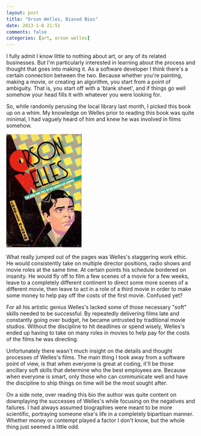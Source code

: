 ```yaml
---
layout: post
title: "Orson Welles, Biased Bios"
date: 2013-1-8 21:51
comments: false
categories: [art, orson welles]
---
```


I fully admit I know little to nothing about art, or any of its related businesses.  But I'm particularly interested in learning about the process and thought that goes into making it.  As a software developer I think there's a certain connection between the two.  Because whether you're painting, making a movie, or creating an algorithm, you start from a point of ambiguity.  That is, you start off with a 'blank sheet', and if things go well somehow your head fills it with whatever you were looking for.

So, while randomly perusing the local library last month, I picked this book up on a whim.  My knowledge on Welles prior to reading this book was quite minimal, I had vaguely heard of him and knew he was involved in films somehow.

![](/images/higham.JPG " ")  

What really jumped out of the pages was Welles's staggering work ethic.  He would consistently take on multiple director positions, radio shows and movie roles at the same time.  At certain points his schedule bordered on insanity.  He would fly off to film a few scenes of a movie for a few weeks, leave to a completely different continent to direct some more scenes of a different movie, then leave to act in a role of a third movie in order to make some money to help pay off the costs of the first movie.  Confused yet?  

For all his artistic genius Welles's lacked some of those necessary "soft" skills needed to be successful.  By repeatedly delivering films late and constantly going over budget, he became untrusted by traditional movie studios.  Without the discipline to hit deadlines or spend wisely, Welles's ended up having to take on many roles in movies to help pay for the costs of the films he was directing.

Unfortunately there wasn't much insight on the details and thought processes of Welles's films.  The main thing I took away from a software point of view, is that when everyone is great at coding, it'll be those ancillary soft skills that determine who the best employees are.  Because when everyone is smart, only those who can communicate well and have the discipline to ship things on time will be the most sought after.

On a side note, over reading this bio the author was quite content on downplaying the successes of Welles's while focusing on the negatives and failures.  I had always assumed biographies were meant to be more scientific, portraying someone else's life in a completely bipartisan manner.  Whether money or contempt played a factor I don't know, but the whole thing just seemed a little odd.